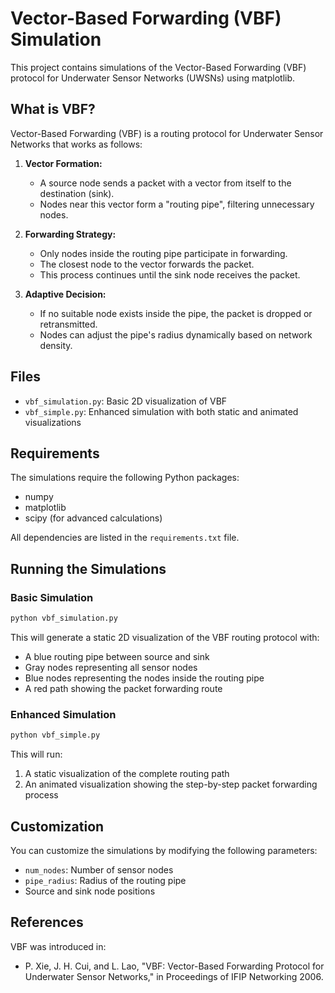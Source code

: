 # Vector-Based Forwarding (VBF) Simulation

This project contains simulations of the Vector-Based Forwarding (VBF) protocol for Underwater Sensor Networks (UWSNs) using matplotlib.

## What is VBF?

Vector-Based Forwarding (VBF) is a routing protocol for Underwater Sensor Networks that works as follows:

1. **Vector Formation:**
   - A source node sends a packet with a vector from itself to the destination (sink).
   - Nodes near this vector form a "routing pipe", filtering unnecessary nodes.

2. **Forwarding Strategy:**
   - Only nodes inside the routing pipe participate in forwarding.
   - The closest node to the vector forwards the packet.
   - This process continues until the sink node receives the packet.

3. **Adaptive Decision:**
   - If no suitable node exists inside the pipe, the packet is dropped or retransmitted.
   - Nodes can adjust the pipe's radius dynamically based on network density.

## Files

- `vbf_simulation.py`: Basic 2D visualization of VBF
- `vbf_simple.py`: Enhanced simulation with both static and animated visualizations

## Requirements

The simulations require the following Python packages:
- numpy
- matplotlib
- scipy (for advanced calculations)

All dependencies are listed in the `requirements.txt` file.

## Running the Simulations

### Basic Simulation

```bash
python vbf_simulation.py
```

This will generate a static 2D visualization of the VBF routing protocol with:
- A blue routing pipe between source and sink
- Gray nodes representing all sensor nodes
- Blue nodes representing the nodes inside the routing pipe
- A red path showing the packet forwarding route

### Enhanced Simulation

```bash
python vbf_simple.py
```

This will run:
1. A static visualization of the complete routing path
2. An animated visualization showing the step-by-step packet forwarding process

## Customization

You can customize the simulations by modifying the following parameters:
- `num_nodes`: Number of sensor nodes
- `pipe_radius`: Radius of the routing pipe
- Source and sink node positions

## References

VBF was introduced in:
- P. Xie, J. H. Cui, and L. Lao, "VBF: Vector-Based Forwarding Protocol for Underwater Sensor Networks," in Proceedings of IFIP Networking 2006. 